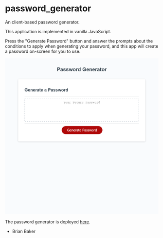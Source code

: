 # password_generator
An client-based password generator.

This application is implemented in vanilla JavaScript.

Press the "Generate Password" button and answer the prompts about the conditions to apply when generating your password, and this app will create a password on-screen for you to use. 
 
![Screenshot of browser-based password generator](./password_generator_screenshot.png)

The password generator is deployed [here](https://baker-ling.github.io/password_generator/index.html).

- Brian Baker
